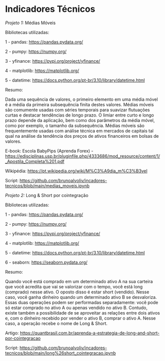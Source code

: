 # Indicadores Técnicos

*Projeto 1:* Médias Móveis

Bibliotecas utilizadas:

1 - pandas: https://pandas.pydata.org/

2 - pumpy: https://numpy.org/

3 - yfinance: https://pypi.org/project/yfinance/

4 - matplotlib: https://matplotlib.org/

5 - datetime: https://docs.python.org/pt-br/3.10/library/datetime.html

Resumo:

Dada uma sequência de valores, o primeiro elemento em uma média móvel é a média da primeira subsequência finita destes valores. Médias móveis são comumente usadas com séries temporais para suavizar flutuações curtas e destacar tendências de longo prazo. O limiar entre curto e longo prazo depende da aplicação, bem como dos parâmetros da média móvel, como por exemplo, o tamanho da subsequência. Médias móveis são frequentemente usadas com análise técnica em mercados de capitais tal qual na análise da tendência dos preços de ativos financeiros em bolsas de valores.

E-book: Escola BabyPips (Aprenda Forex) - https://edisciplinas.usp.br/pluginfile.php/4333686/mod_resource/content/1/_Apostila_Completa%201.pdf

Wikipédia: https://pt.wikipedia.org/wiki/M%C3%A9dia_m%C3%B3vel

Script: https://github.com/brunoalvoliv/incadores-tecnicos/blob/main/medias_moveis.ipynb

*Projeto 2:* Long & Short por cointegração

Bibliotecas utilizadas:

1 - pandas: https://pandas.pydata.org/

2 - pumpy: https://numpy.org/

3 - yfinance: https://pypi.org/project/yfinance/

4 - matplotlib: https://matplotlib.org/

5 - datetime: https://docs.python.org/pt-br/3.10/library/datetime.html

6 - seaborn: https://seaborn.pydata.org/

Resumo:

Quando você está comprado em um determinado ativo A na sua carteira que você acredita que vai se valorizar com o tempo, você está long (comprado) nesse ativo.
O oposto disso é estar short (vendido). Nesse caso, você ganha dinheiro quando um determinado ativo B se desvaloriza. Essas duas operações podem ser performadas separadamente: você pode só estar comprado no ativo A ou apenas vendido no ativo B. Contudo, existe também a possibilidade de se aproveitar as relações entre dois ativos e, com o dinheiro recebido por vender o ativo B, comprar o ativo A. Nesse caso, a operação recebe o nome de Long & Short.

Artigo: https://quantbrasil.com.br/aprenda-a-estrategia-de-long-and-short-por-cointegracao

Script: https://github.com/brunoalvoliv/incadores-tecnicos/blob/main/long%26short_cointegracao.ipynb
